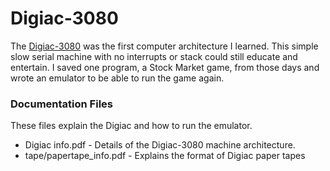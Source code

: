 # Digiac-3080

The [Digiac-3080](https://digiac3080.wordpress.com/ "Extinct Computer Tribute Blog")
was the first computer architecture I learned.  This simple slow serial machine
with no interrupts or stack could still educate and entertain.  I saved one
program, a Stock Market game, from those days and wrote an emulator to be able
to run the game again.

### Documentation Files
These files explain the Digiac and how to run the emulator.
- Digiac info.pdf - Details of the Digiac-3080 machine architecture.
- tape/papertape_info.pdf - Explains the format of Digiac paper tapes


